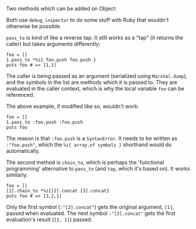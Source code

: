 Two methods which can be added on Object:

Both use `debug_inspector` to do some stuff with Ruby that wouldn't otherwise be possible.

`pass_to` is kind of like a reverse tap. It still works as a "tap" (it returns the caller) but takes arguments differently:

    foo = []
    1.pass_to *%i{ foo.push foo.push }
    puts foo # => [1,1]

The caller is being passed as an argument (serialized using `Marshal.dump`), and the symbols in the list are methods which it is passed to. They are evaluated in the caller context, which is why the local variable `foo` can be referenced.

The above example, if modified like so, wouldn't work:

    foo = []
    1.pass_to :foo.push :foo.push
    puts foo

The reason is that `:foo.push` is a `SyntaxError`. It needs to be written as `:"foo.push"`, which the `%i{ array.of symbols }` shorthand would do automatically.

The second method is `chain_to`, which is perhaps the 'functional programming' alternative to `pass_to` (and `tap`, which it's based on). It works similarly:

    foo = []
    [1].chain_to *%i{[2].concat [3].concat}
    puts foo # => [3,2,1]

Only the first symbol (`:"[2].concat"`) gets the original argument, `[1]`, passed when evaluated. The next symbol `:"[3].concat"` gets the first evaluation's result (`[2, 1]`) passed.
